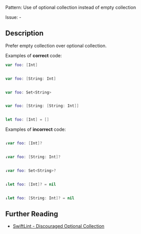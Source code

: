 Pattern: Use of optional collection instead of empty collection

Issue: -

## Description

Prefer empty collection over optional collection.

Examples of **correct** code:
```swift
var foo: [Int]


var foo: [String: Int]


var foo: Set<String>


var foo: [String: [String: Int]]


let foo: [Int] = []
```
Examples of **incorrect** code:
```swift

↓var foo: [Int]?


↓var foo: [String: Int]?


↓var foo: Set<String>?


↓let foo: [Int]? = nil


↓let foo: [String: Int]? = nil

```

## Further Reading

* [SwiftLint - Discouraged Optional Collection](https://github.com/realm/SwiftLint/blob/master/Rules.md#discouraged-optional-collection)